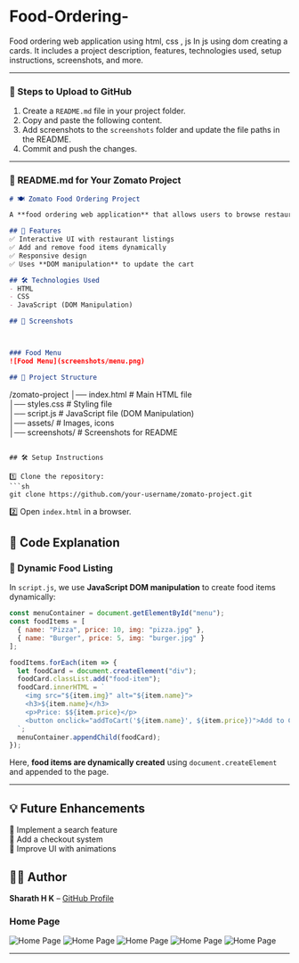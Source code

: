 # Food-Ordering-
Food ordering web application using html, css , js In js using  dom  creating a cards.
It includes a project description, features, technologies used, setup instructions, screenshots, and more.  

---

### **📌 Steps to Upload to GitHub**  
1. Create a `README.md` file in your project folder.
2. Copy and paste the following content.
3. Add screenshots to the `screenshots` folder and update the file paths in the README.
4. Commit and push the changes.

---

### **📄 README.md for Your Zomato Project**  

```md
# 🍽️ Zomato Food Ordering Project  

A **food ordering web application** that allows users to browse restaurants, view menu items, and add food to their cart. This project is built using **JavaScript (DOM manipulation)** and features **dynamic UI elements using cards**.

## 🚀 Features  
✅ Interactive UI with restaurant listings  
✅ Add and remove food items dynamically  
✅ Responsive design  
✅ Uses **DOM manipulation** to update the cart  

## 🛠️ Technologies Used  
- HTML  
- CSS  
- JavaScript (DOM Manipulation)  

## 📸 Screenshots  



### Food Menu  
![Food Menu](screenshots/menu.png)  

## 📂 Project Structure  

```
/zomato-project
│── index.html        # Main HTML file  
│── styles.css        # Styling file  
│── script.js         # JavaScript file (DOM Manipulation)  
│── assets/           # Images, icons  
│── screenshots/      # Screenshots for README  
```

## 🛠️ Setup Instructions  

1️⃣ Clone the repository:  
```sh
git clone https://github.com/your-username/zomato-project.git
```  

2️⃣ Open `index.html` in a browser.  

## 📜 Code Explanation  

### **📌 Dynamic Food Listing**
In `script.js`, we use **JavaScript DOM manipulation** to create food items dynamically:  
```js
const menuContainer = document.getElementById("menu");
const foodItems = [
  { name: "Pizza", price: 10, img: "pizza.jpg" },
  { name: "Burger", price: 5, img: "burger.jpg" }
];

foodItems.forEach(item => {
  let foodCard = document.createElement("div");
  foodCard.classList.add("food-item");
  foodCard.innerHTML = `
    <img src="${item.img}" alt="${item.name}">
    <h3>${item.name}</h3>
    <p>Price: $${item.price}</p>
    <button onclick="addToCart('${item.name}', ${item.price})">Add to Cart</button>
  `;
  menuContainer.appendChild(foodCard);
});
```
Here, **food items are dynamically created** using `document.createElement` and appended to the page.

---

## 💡 Future Enhancements  
🔹 Implement a search feature  
🔹 Add a checkout system  
🔹 Improve UI with animations  

## 👨‍💻 Author  
**Sharath H K** – [GitHub Profile](https://github.com/Sharathhk122)
### Home Page  
![Home Page]([screenshots/homepage.png](https://github.com/Sharathhk122/Food-Ordering-/blob/main/Screenshot%20(977).png))
![Home Page]([screenshots/homepage.png](https://github.com/Sharathhk122/Food-Ordering-/blob/main/Screenshot%20(978).png))
![Home Page]([screenshots/homepage.png](https://github.com/Sharathhk122/Food-Ordering-/blob/main/Screenshot%20(979).png))
![Home Page]([screenshots/homepage.png](https://github.com/Sharathhk122/Food-Ordering-/blob/main/Screenshot%20(980).png))
![Home Page]([screenshots/homepage.png](https://github.com/Sharathhk122/Food-Ordering-/blob/main/Screenshot%20(981).png))    

---
